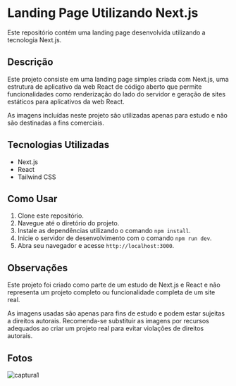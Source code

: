 # Landing Page Utilizando Next.js

Este repositório contém uma landing page desenvolvida utilizando a tecnologia Next.js.

## Descrição

Este projeto consiste em uma landing page simples criada com Next.js, uma estrutura de aplicativo da web React de código aberto que permite funcionalidades como renderização do lado do servidor e geração de sites estáticos para aplicativos da web React.

As imagens incluídas neste projeto são utilizadas apenas para estudo e não são destinadas a fins comerciais.

## Tecnologias Utilizadas

- Next.js
- React
- Tailwind CSS

## Como Usar

1. Clone este repositório.
2. Navegue até o diretório do projeto.
3. Instale as dependências utilizando o comando `npm install`.
4. Inicie o servidor de desenvolvimento com o comando `npm run dev`.
5. Abra seu navegador e acesse `http://localhost:3000`.

## Observações

Este projeto foi criado como parte de um estudo de Next.js e React e não representa um projeto completo ou funcionalidade completa de um site real.

As imagens usadas são apenas para fins de estudo e podem estar sujeitas a direitos autorais. Recomenda-se substituir as imagens por recursos adequados ao criar um projeto real para evitar violações de direitos autorais.


## Fotos


![captura1](https://github.com/DigoFernandes/landingPage/assets/60413250/1b76117c-3899-4e30-8815-80c50975473e)



